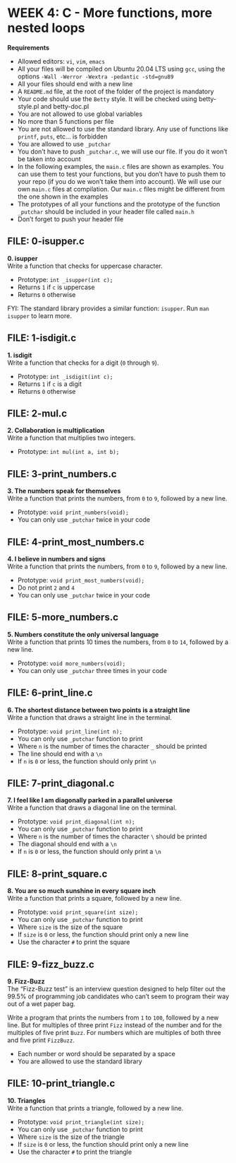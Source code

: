 # WEEK 4: C - More functions, more nested loops

**Requirements**
- Allowed editors: `vi`, `vim`, `emacs`
- All your files will be compiled on Ubuntu 20.04 LTS using `gcc`, using the options `-Wall -Werror -Wextra -pedantic -std=gnu89`
- All your files should end with a new line
- A `README.md` file, at the root of the folder of the project is mandatory
- Your code should use the `Betty` style. It will be checked using betty-style.pl and betty-doc.pl
- You are not allowed to use global variables
- No more than 5 functions per file
- You are not allowed to use the standard library. Any use of functions like `printf`, `puts`, etc… is forbidden
- You are allowed to use `_putchar`
- You don’t have to push `_putchar.c`, we will use our file. If you do it won’t be taken into account
- In the following examples, the `main.c` files are shown as examples. You can use them to test your functions, but you don’t have to push them to your repo (if you do we won’t take them into account). We will use our own `main.c` files at compilation. Our `main.c` files might be different from the one shown in the examples
- The prototypes of all your functions and the prototype of the function `_putchar` should be included in your header file called `main.h`
- Don’t forget to push your header file

## FILE: 0-isupper.c
**0. isupper**\
Write a function that checks for uppercase character.
- Prototype: `int _isupper(int c);`
- Returns `1` if `c` is uppercase
- Returns `0` otherwise

FYI: The standard library provides a similar function: `isupper`. Run `man isupper` to learn more.

## FILE: 1-isdigit.c
**1. isdigit**\
Write a function that checks for a digit (`0` through `9`).
- Prototype: `int _isdigit(int c);`
- Returns `1` if `c` is a digit
- Returns `0` otherwise

## FILE: 2-mul.c
**2. Collaboration is multiplication**\
Write a function that multiplies two integers.
- Prototype: `int mul(int a, int b);`

## FILE: 3-print_numbers.c
**3. The numbers speak for themselves**\
Write a function that prints the numbers, from `0` to `9`, followed by a new line.
- Prototype: `void print_numbers(void);`
- You can only use `_putchar` twice in your code

## FILE: 4-print_most_numbers.c
**4. I believe in numbers and signs**\
Write a function that prints the numbers, from `0` to `9`, followed by a new line.
- Prototype: `void print_most_numbers(void);`
- Do not print `2` and `4`
- You can only use `_putchar` twice in your code

## FILE: 5-more_numbers.c
**5. Numbers constitute the only universal language**\
Write a function that prints 10 times the numbers, from `0` to `14`, followed by a new line.
- Prototype: `void more_numbers(void);`
- You can only use `_putchar` three times in your code

## FILE: 6-print_line.c
**6. The shortest distance between two points is a straight line**\
Write a function that draws a straight line in the terminal.
- Prototype: `void print_line(int n);`
- You can only use `_putchar` function to print
- Where `n` is the number of times the character `_` should be printed
- The line should end with a `\n`
- If `n` is `0` or less, the function should only print `\n`

## FILE: 7-print_diagonal.c
**7. I feel like I am diagonally parked in a parallel universe**\
Write a function that draws a diagonal line on the terminal.
- Prototype: `void print_diagonal(int n);`
- You can only use `_putchar` function to print
- Where `n` is the number of times the character `\` should be printed
- The diagonal should end with a `\n`
- If `n` is `0` or less, the function should only print a `\n`

## FILE: 8-print_square.c
**8. You are so much sunshine in every square inch**\
Write a function that prints a square, followed by a new line.
- Prototype: `void print_square(int size);`
- You can only use `_putchar` function to print
- Where `size` is the size of the square
- If `size` is `0` or less, the function should print only a new line
- Use the character `#` to print the square

## FILE: 9-fizz_buzz.c
**9. Fizz-Buzz**\
The “Fizz-Buzz test” is an interview question designed to help filter out the 99.5% of programming job candidates who can’t seem to program their way out of a wet paper bag.

Write a program that prints the numbers from `1` to `100`, followed by a new line. But for multiples of three print `Fizz` instead of the number and for the multiples of five print `Buzz`. For numbers which are multiples of both three and five print `FizzBuzz`.
- Each number or word should be separated by a space
- You are allowed to use the standard library

## FILE: 10-print_triangle.c
**10. Triangles**\
Write a function that prints a triangle, followed by a new line.
- Prototype: `void print_triangle(int size);`
- You can only use `_putchar` function to print
- Where `size` is the size of the triangle
- If `size` is `0` or less, the function should print only a new line
- Use the character `#` to print the triangle

